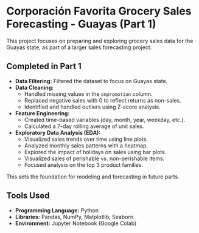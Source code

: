 # Corporación Favorita Grocery Sales Forecasting - Guayas (Part 1)

This project focuses on preparing and exploring grocery sales data for the Guayas state, as part of a larger sales forecasting project.

## Completed in Part 1

* **Data Filtering:** Filtered the dataset to focus on Guayas state.
* **Data Cleaning:** 
    * Handled missing values in the `onpromotion` column.
    * Replaced negative sales with 0 to reflect returns as non-sales.
    * Identified and handled outliers using Z-score analysis.
* **Feature Engineering:**
    * Created time-based variables (day, month, year, weekday, etc.).
    * Calculated a 7-day rolling average of unit sales.
* **Exploratory Data Analysis (EDA):**
    * Visualized sales trends over time using line plots.
    * Analyzed monthly sales patterns with a heatmap.
    * Explored the impact of holidays on sales using bar plots.
    * Visualized sales of perishable vs. non-perishable items.
    * Focused analysis on the top 3 product families.


This sets the foundation for modeling and forecasting in future parts.

## Tools Used

* **Programming Language:** Python
* **Libraries:** Pandas, NumPy, Matplotlib, Seaborn
* **Environment:** Jupyter Notebook (Google Colab)
